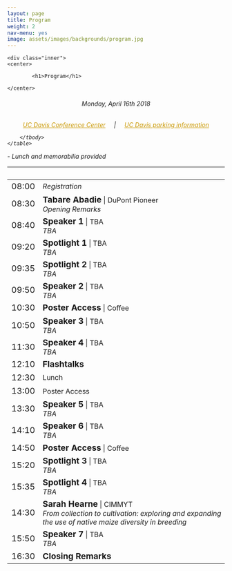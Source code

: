 ```yaml
---
layout: page
title: Program
weight: 2
nav-menu: yes
image: assets/images/backgrounds/program.jpg
---
```


<!-- Main -->
<div id="main" class="alt">

<!-- One -->

	<div class="inner">
	<center>
	
			<h1>Program</h1>
	
	</center>

<!-- Content -->
<!-- Table -->
<center><h6> Monday, April 16th 2018 </h6></center>

<h6>
<center>
<a style="color:#c99700;" href="https://cru.ucdavis.edu/content/339-location-amp-contact.htm">UC Davis Conference Center</a>
&nbsp;&nbsp;&nbsp; | &nbsp;&nbsp;&nbsp;
<a style="color:#c99700;" href="http://taps.ucdavis.edu/parking/information/maps">UC Davis parking information</a>
</center>

<div class="table-wrapper">
	<table>
		<thead>
			<tr>
				<th>&nbsp;</th>
				<th>&nbsp;</th>
			</tr>
		</thead>
		<tbody>

<tr>
<td style="font-size:120%;">08:00</td>
<td><i>Registration</i></td>
</tr>

<tr>
<td style="font-size:120%;">08:30</td>
<td> <b style="font-size:120%;">Tabare Abadie</b> | DuPont Pioneer<br>  <i>Opening Remarks</i></td>
</tr>

<tr>
<td style="font-size:120%;">08:40</td>
<td> <b style="font-size:120%;">Speaker 1</b> | TBA<br>  <i>TBA</i></td>
</tr>

<tr>
<td style="font-size:120%;">09:20</td>
<td> <b style="font-size:120%;">Spotlight 1</b> | TBA<br>  <i>TBA</i></td>
</tr>

<tr>
<td style="font-size:120%;">09:35</td>
<td> <b style="font-size:120%;">Spotlight 2</b> | TBA<br>  <i>TBA</i></td>
</tr>

<tr>
<td style="font-size:120%;">09:50</td>
<td> <b style="font-size:120%;">Speaker 2</b> | TBA<br>  <i>TBA</i></td>
</tr>

<tr>
<td style="font-size:120%;">10:30</td>
<td><b style="font-size:120%;">Poster Access</b> | Coffee</td>
</tr>

<tr>
<td style="font-size:120%;">10:50</td>
<td> <b style="font-size:120%;">Speaker 3</b> | TBA<br>  <i>TBA</i></td>
</tr>

<tr>
<td style="font-size:120%;">11:30</td>
<td> <b style="font-size:120%;">Speaker 4</b> | TBA<br>  <i>TBA</i></td>
</tr>

<tr>
<td style="font-size:120%;">12:10</td>
<td> <b style="font-size:120%;">Flashtalks</b></td>
</tr>

<tr>
<td style="font-size:120%;">12:30</td>
<td>Lunch</td>
</tr>

<tr>
<td style="font-size:120%;">13:00</td>
<td>Poster Access</td>
</tr>

<tr>
<td style="font-size:120%;">13:30</td>
<td> <b style="font-size:120%;">Speaker 5</b> | TBA<br>  <i>TBA</i></td>
</tr>

<tr>
<td style="font-size:120%;">14:10</td>
<td> <b style="font-size:120%;">Speaker 6</b> | TBA<br>  <i>TBA</i></td>
</tr>

<tr>
<td style="font-size:120%;">14:50</td>
<td><b style="font-size:120%;">Poster Access</b> | Coffee</td>
</tr>


<tr>
<td style="font-size:120%;">15:20</td>
<td> <b style="font-size:120%;">Spotlight 3</b> | TBA<br>  <i>TBA</i></td>
</tr>

<tr>
<td style="font-size:120%;">15:35</td>
<td> <b style="font-size:120%;">Spotlight 4</b> | TBA<br>  <i>TBA</i></td>
</tr>

<tr>
<td style="font-size:120%;">14:30</td>
<td> <b style="font-size:120%;">Sarah Hearne</b> | CIMMYT<br>  <i>From collection to cultivation: exploring and expanding the use of native maize diversity in breeding</i></td>
</tr>

<tr>
<td style="font-size:120%;">15:50</td>
<td> <b style="font-size:120%;">Speaker 7</b> | TBA<br>  <i>TBA</i></td>
</tr>

<tr>
<td style="font-size:120%;">16:30</td>
<td><b style="font-size:120%;">Closing Remarks</b> </td>
</tr>


		</tbody>
	</table>
</div>


<p style="text-align: left;"><i> - Lunch and memorabilia provided</i></p>
</h6>

</div>
</div>
